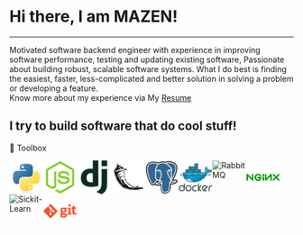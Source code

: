 # Hi there, I am MAZEN!
---
Motivated software backend engineer with experience in improving software performance, testing and updating existing software, Passionate about building robust, scalable software systems.
What I do best is finding the easiest, faster, less-complicated and better solution in solving a problem or developing a feature.  
Know more about my experience via My [Resume](https://drive.google.com/file/d/1zHDsDladdsOqRqpYDAKE4xmo90FO7F0C/view?usp=sharing)

I try to build software that do cool stuff!
----------
🧰 Toolbox  


<img align="left" alt="Python" width="60px" src="https://github.com/devicons/devicon/blob/master/icons/python/python-original.svg" />
<img align="left" alt="Node js" width="60px" src="https://github.com/devicons/devicon/blob/master/icons/nodejs/nodejs-plain.svg" />
<img align="left" alt="Django" width="60px" src="https://github.com/devicons/devicon/blob/master/icons/django/django-plain.svg" />
<img align="left" alt="Flask" width="60px" src="https://github.com/devicons/devicon/blob/master/icons/flask/flask-original.svg" />
<img align="left" alt="PostgreSQL" width="60px" src="https://github.com/devicons/devicon/blob/master/icons/postgresql/postgresql-original.svg" />
<img align="left" alt="Docker" width="60px" src="https://github.com/devicons/devicon/blob/master/icons/docker/docker-original-wordmark.svg" />
<img align="left" alt="RabbitMQ" width="60px" src="https://www.vectorlogo.zone/logos/rabbitmq/rabbitmq-icon.svg" />
<img align="left" alt="Nginx" width="60px" src="https://github.com/devicons/devicon/blob/master/icons/nginx/nginx-original.svg" />
<img align="left" alt="Sickit-Learn" width="60px" src="https://upload.wikimedia.org/wikipedia/commons/0/05/Scikit_learn_logo_small.svg" />
<img align="left" alt="Git" width="60px" src="https://github.com/devicons/devicon/blob/master/icons/git/git-plain-wordmark.svg" />
